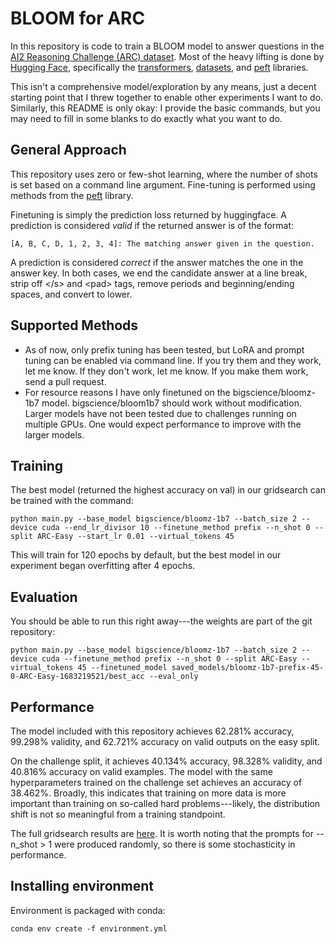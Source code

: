# BLOOM for ARC

In this repository is code to train a BLOOM model to answer questions in the [AI2 Reasoning Challenge (ARC) dataset](https://allenai.org/data/arc). Most of the heavy lifting is done by [Hugging Face](https://github.com/huggingface), specifically the [transformers](https://github.com/huggingface/transformers), [datasets](https://github.com/huggingface/datasets), and [peft](https://github.com/huggingface/peft) libraries.

This isn't a comprehensive model/exploration by any means, just a decent starting point that I threw together to enable other experiments I want to do. Similarly, this README is only okay: I provide the basic commands, but you may need to fill in some blanks to do exactly what you want to do.

## General Approach
This repository uses zero or few-shot learning, where the number of shots is set based on a command line argument. Fine-tuning is performed using methods from the [peft](https://github.com/huggingface/peft) library.

Finetuning is simply the prediction loss returned by huggingface. A prediction is considered *valid* if the returned answer is of the format:

`[A, B, C, D, 1, 2, 3, 4]: The matching answer given in the question.`

A prediction is considered *correct* if the answer matches the one in the answer key. In both cases, we end the candidate answer at a line break, strip off \<\/s\>  and \<pad\> tags, remove periods and beginning/ending spaces, and convert to lower. 

## Supported Methods
* As of now, only prefix tuning has been tested, but LoRA and prompt tuning can be enabled via command line. If you try them and they work, let me know. If they don't work, let me know. If you make them work, send a pull request.
* For resource reasons I have only finetuned on the bigscience/bloomz-1b7 model. bigscience/bloom1b7 should work without modification. Larger models have not been tested due to challenges running on multiple GPUs. One would expect performance to improve with the larger models.

## Training
The best model (returned the highest accuracy on val) in our gridsearch can be trained with the command:

`python main.py --base_model bigscience/bloomz-1b7 --batch_size 2 --device cuda --end_lr_divisor 10 --finetune_method prefix --n_shot 0 --split ARC-Easy --start_lr 0.01 --virtual_tokens 45`

This will train for 120 epochs by default, but the best model in our experiment began overfitting after 4 epochs.

## Evaluation
You should be able to run this right away---the weights are part of the git repository:

`python main.py --base_model bigscience/bloomz-1b7 --batch_size 2 --device cuda --finetune_method prefix --n_shot 0 --split ARC-Easy --virtual_tokens 45 --finetuned_model saved_models/bloomz-1b7-prefix-45-0-ARC-Easy-1683219521/best_acc --eval_only`
 
## Performance
The model included with this repository achieves 62.281% accuracy, 99.298% validity, and 62.721% accuracy on valid outputs on the easy split.

On the challenge split, it achieves 40.134% accuracy, 98.328% validity, and 40.816% accuracy on valid examples. The model with the same hyperparameters trained on the challenge set achieves an accuracy of 38.462%. Broadly, this indicates that training on more data is more important than training on so-called hard problems---likely, the distribution shift is not so meaningful from a training standpoint.

The full gridsearch results are [here](gridearch_results.csv). It is worth noting that the prompts for --n_shot > 1 were produced randomly, so there is some stochasticity in performance.

## Installing environment
Environment is packaged with conda:

`conda env create -f environment.yml`
